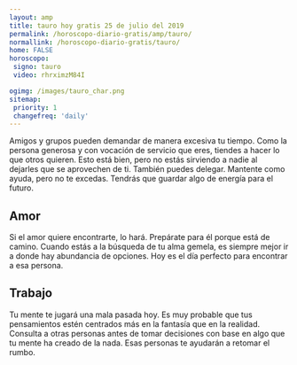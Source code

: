 ```yaml
---
layout: amp
title: tauro hoy gratis 25 de julio del 2019 
permalink: /horoscopo-diario-gratis/amp/tauro/
normallink: /horoscopo-diario-gratis/tauro/
home: FALSE
horoscopo:
 signo: tauro
 video: rhrximzM84I

ogimg: /images/tauro_char.png
sitemap:
 priority: 1
 changefreq: 'daily'
---
```



Amigos y grupos pueden demandar de manera excesiva tu tiempo. Como la persona generosa y con vocación de servicio que eres, tiendes a hacer lo que otros quieren. Esto está bien, pero no estás sirviendo a nadie al dejarles que se aprovechen de ti. También puedes delegar. Mantente como ayuda, pero no te excedas. Tendrás que guardar algo de energía para el futuro.

## Amor

Si el amor quiere encontrarte, lo hará. Prepárate para él porque está de camino. Cuando estás a la búsqueda de tu alma gemela, es siempre mejor ir a donde hay abundancia de opciones. Hoy es el día perfecto para encontrar a esa persona.

## Trabajo

Tu mente te jugará una mala pasada hoy. Es muy probable que tus pensamientos estén centrados más en la fantasía que en la realidad. Consulta a otras personas antes de tomar decisiones con base en algo que tu mente ha creado de la nada. Esas personas te ayudarán a retomar el rumbo.